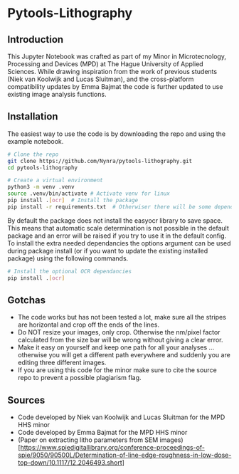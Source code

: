 # Pytools-Lithography

## Introduction

This Jupyter Notebook was crafted as part of my Minor in Microtecnology, Processing and Devices (MPD) at The Hague University of Applied Sciences. While drawing inspiration from the work of previous students (Niek van Koolwijk and Lucas Sluitman), and the cross-platform compatibility updates by Emma Bajmat the code is further updated to use existing image analysis functions.

## Installation

The easiest way to use the code is by downloading the repo and using the example notebook.

```bash
# Clone the repo
git clone https://github.com/Nynra/pytools-lithography.git
cd pytools-lithography

# Create a virtual environment
python3 -m venv .venv
source .venv/bin/activate # Activate venv for linux
pip install .[ocr]  # Install the package
pip install -r requirements.txt  # Otherwiser there will be some dependancy issues
```

By default the package does not install the easyocr library to save space. This means that automatic scale determination is not possible in the default package and an error will be raised if you try to use it in the default config. To install the extra needed dependancies the options argument can be used during package install (or if you want to update the existing installed package) using the following commands.

```bash
# Install the optional OCR dependancies
pip install .[ocr]
```

## Gotchas

- The code works but has not been tested a lot, make sure all the stripes
are horizontal and crop off the ends of the lines.
- Do NOT resize your images, only crop. Otherwise the nm/pixel factor calculated from the size bar will be wrong without giving a clear error.
- Make it easy on yourself and keep one path for all your analyses ... otherwise you will get a different path everywhere and suddenly you are editing three different images. 
- If you are using this code for the minor make sure to cite the source repo to prevent a possible plagiarism flag.

## Sources

- Code developed by Niek van Koolwijk and Lucas Sluitman for the MPD HHS minor
- Code developed by Emma Bajmat for the MPD HHS minor
- (Paper on extracting litho parameters from SEM images)[https://www.spiedigitallibrary.org/conference-proceedings-of-spie/9050/90500L/Determination-of-line-edge-roughness-in-low-dose-top-down/10.1117/12.2046493.short]
